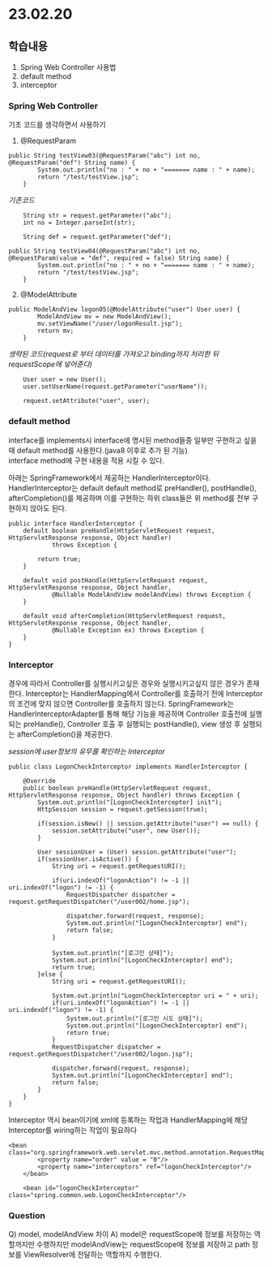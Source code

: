 # 23.02.20

## 학습내용
1. Spring Web Controller 사용법
2. default method
3. interceptor



### Spring Web Controller
기초 코드를 생각하면서 사용하기

1. @RequestParam
```
public String testView03(@RequestParam("abc") int no, @RequestParam("def") String name) {
		System.out.println("no : " + no + "======= name : " + name);
		return "/test/testView.jsp";
	}
```
*기존코드*
```
	String str = request.getParameter("abc");
	int no = Integer.parseInt(str);
	
	String def = request.getParameter("def");
```


```
public String testView04(@RequestParam("abc") int no, @RequestParam(value = "def", required = false) String name) {
		System.out.println("no : " + no + "======= name : " + name);
		return "/test/testView.jsp";
	}
```

2. @ModelAttribute
```
public ModelAndView logon05(@ModelAttribute("user") User user) {		
		ModelAndView mv = new ModelAndView();
		mv.setViewName("/user/logonResult.jsp");		
		return mv;
	}
```
*생략된 코드(request로 부터 데이터를 가져오고 binding까지 처리한 뒤 requestScope에 넣어준다)*
```
	User user = new User();
	user.setUserName(request.getParameter("userName"));
	
	request.setAttribute("user", user);
```


### default method
interface를 implements시 interface에 명시된 method들중 일부만 구현하고 싶을 때 default method를 사용한다.(java8 이후로 추가 된 기능)  
interface method에 구현 내용을 적용 시킬 수 있다.

아래는 SpringFramework에서 제공하는 HandlerInterceptor이다.
HandlerInterceptor는 default default method로 preHandler(), postHandle(), afterCompletion()를 제공하며 이를 구현하는
하위 class들은 위 method를 전부 구현하지 않아도 된다.
```
public interface HandlerInterceptor {
	default boolean preHandle(HttpServletRequest request, HttpServletResponse response, Object handler)
			throws Exception {

		return true;
	}

	default void postHandle(HttpServletRequest request, HttpServletResponse response, Object handler,
			@Nullable ModelAndView modelAndView) throws Exception {
	}

	default void afterCompletion(HttpServletRequest request, HttpServletResponse response, Object handler,
			@Nullable Exception ex) throws Exception {
	}
}

```

### Interceptor
경우에 따라서 Controller를 실행시키고싶은 경우와 실행시키고싶지 않은 경우가 존재한다.
Interceptor는 HandlerMapping에서 Controller를 호출하기 전에 Interceptor의 조건에 맞지 않으면 Controller를 호출하지 않는다.
SpringFramework는 HandlerInterceptorAdapter를 통해 해당 기능을 제공하며
Controller 호출전에 실행되는 preHandle(), Controller 호출 후 실행되는 postHandle(), view 생성 후 실행되는 afterCompletion()을 제공한다.

*session에 user정보의 유무를 확인하는 Interceptor*
```
public class LogonCheckInterceptor implements HandlerInterceptor {

	@Override
	public boolean preHandle(HttpServletRequest request, HttpServletResponse response, Object handler) throws Exception {
		System.out.println("[LogonCheckInterceptor] init");
		HttpSession session = request.getSession(true);
		
		if(session.isNew() || session.getAttribute("user") == null) {
			session.setAttribute("user", new User());
		}
		
		User sessionUser = (User) session.getAttribute("user");
		if(sessionUser.isActive()) {
			String uri = request.getRequestURI();
			
			if(uri.indexOf("logonAction") != -1 || uri.indexOf("logon") != -1) {
				RequestDispatcher dispatcher =  request.getRequestDispatcher("/user002/home.jsp");
				
				dispatcher.forward(request, response);
				System.out.println("[LogonCheckInterceptor] end");
				return false;
			}
			
			System.out.println("[로그인 상태]");
			System.out.println("[LogonCheckInterceptor] end");
			return true;
		}else {
			String uri = request.getRequestURI();
			
			System.out.println("LogonCheckInterceptor uri = " + uri);
			if(uri.indexOf("logonAction") != -1 || uri.indexOf("logon") != -1) {
				System.out.println("[로그인 시도 상태]");
				System.out.println("[LogonCheckInterceptor] end");
				return true;
			}
			RequestDispatcher dispatcher =  request.getRequestDispatcher("/user002/logon.jsp");
			
			dispatcher.forward(request, response);
			System.out.println("[LogonCheckInterceptor] end");
			return false;
		}
	}
}
```

Interceptor 역시 bean이기에 xml에 등록하는 작업과 HandlerMapping에 해당 Interceptor를 wiring하는 작업이 필요하다 
```
<bean class="org.springframework.web.servlet.mvc.method.annotation.RequestMappingHandlerMapping">
		<property name="order" value = "0"/>
		<property name="interceptors" ref="logonCheckInterceptor"/>
	</bean>
	
	<bean id="logonCheckInterceptor" class="spring.common.web.LogonCheckInterceptor"/>
```




### Question
Q) model, modelAndView 차이
A) model은 requestScope에 정보를 저장하는 역할까지만 수행하지만 modelAndView는 requestScope에 정보를 저장하고 path 정보를 ViewResolver에 전달하는
역할까지 수행한다.
